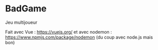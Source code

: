 # BadGame

Jeu multijoueur
 
Fait avec Vue : https://vuejs.org/
et avec nodemon : https://www.npmjs.com/package/nodemon 
(du coup avec node.js mais bon)
